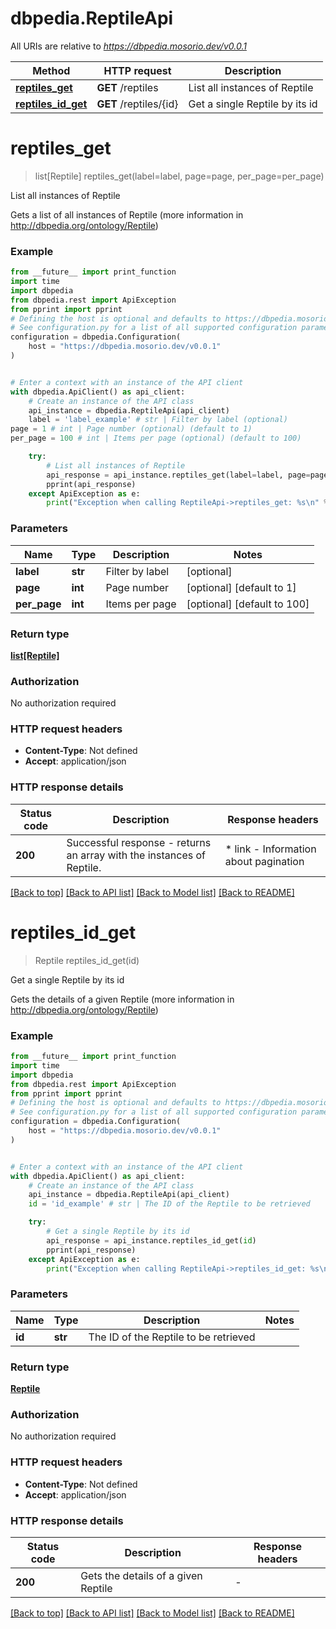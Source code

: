 # dbpedia.ReptileApi

All URIs are relative to *https://dbpedia.mosorio.dev/v0.0.1*

Method | HTTP request | Description
------------- | ------------- | -------------
[**reptiles_get**](ReptileApi.md#reptiles_get) | **GET** /reptiles | List all instances of Reptile
[**reptiles_id_get**](ReptileApi.md#reptiles_id_get) | **GET** /reptiles/{id} | Get a single Reptile by its id


# **reptiles_get**
> list[Reptile] reptiles_get(label=label, page=page, per_page=per_page)

List all instances of Reptile

Gets a list of all instances of Reptile (more information in http://dbpedia.org/ontology/Reptile)

### Example

```python
from __future__ import print_function
import time
import dbpedia
from dbpedia.rest import ApiException
from pprint import pprint
# Defining the host is optional and defaults to https://dbpedia.mosorio.dev/v0.0.1
# See configuration.py for a list of all supported configuration parameters.
configuration = dbpedia.Configuration(
    host = "https://dbpedia.mosorio.dev/v0.0.1"
)


# Enter a context with an instance of the API client
with dbpedia.ApiClient() as api_client:
    # Create an instance of the API class
    api_instance = dbpedia.ReptileApi(api_client)
    label = 'label_example' # str | Filter by label (optional)
page = 1 # int | Page number (optional) (default to 1)
per_page = 100 # int | Items per page (optional) (default to 100)

    try:
        # List all instances of Reptile
        api_response = api_instance.reptiles_get(label=label, page=page, per_page=per_page)
        pprint(api_response)
    except ApiException as e:
        print("Exception when calling ReptileApi->reptiles_get: %s\n" % e)
```

### Parameters

Name | Type | Description  | Notes
------------- | ------------- | ------------- | -------------
 **label** | **str**| Filter by label | [optional] 
 **page** | **int**| Page number | [optional] [default to 1]
 **per_page** | **int**| Items per page | [optional] [default to 100]

### Return type

[**list[Reptile]**](Reptile.md)

### Authorization

No authorization required

### HTTP request headers

 - **Content-Type**: Not defined
 - **Accept**: application/json

### HTTP response details
| Status code | Description | Response headers |
|-------------|-------------|------------------|
**200** | Successful response - returns an array with the instances of Reptile. |  * link - Information about pagination <br>  |

[[Back to top]](#) [[Back to API list]](../README.md#documentation-for-api-endpoints) [[Back to Model list]](../README.md#documentation-for-models) [[Back to README]](../README.md)

# **reptiles_id_get**
> Reptile reptiles_id_get(id)

Get a single Reptile by its id

Gets the details of a given Reptile (more information in http://dbpedia.org/ontology/Reptile)

### Example

```python
from __future__ import print_function
import time
import dbpedia
from dbpedia.rest import ApiException
from pprint import pprint
# Defining the host is optional and defaults to https://dbpedia.mosorio.dev/v0.0.1
# See configuration.py for a list of all supported configuration parameters.
configuration = dbpedia.Configuration(
    host = "https://dbpedia.mosorio.dev/v0.0.1"
)


# Enter a context with an instance of the API client
with dbpedia.ApiClient() as api_client:
    # Create an instance of the API class
    api_instance = dbpedia.ReptileApi(api_client)
    id = 'id_example' # str | The ID of the Reptile to be retrieved

    try:
        # Get a single Reptile by its id
        api_response = api_instance.reptiles_id_get(id)
        pprint(api_response)
    except ApiException as e:
        print("Exception when calling ReptileApi->reptiles_id_get: %s\n" % e)
```

### Parameters

Name | Type | Description  | Notes
------------- | ------------- | ------------- | -------------
 **id** | **str**| The ID of the Reptile to be retrieved | 

### Return type

[**Reptile**](Reptile.md)

### Authorization

No authorization required

### HTTP request headers

 - **Content-Type**: Not defined
 - **Accept**: application/json

### HTTP response details
| Status code | Description | Response headers |
|-------------|-------------|------------------|
**200** | Gets the details of a given Reptile |  -  |

[[Back to top]](#) [[Back to API list]](../README.md#documentation-for-api-endpoints) [[Back to Model list]](../README.md#documentation-for-models) [[Back to README]](../README.md)


